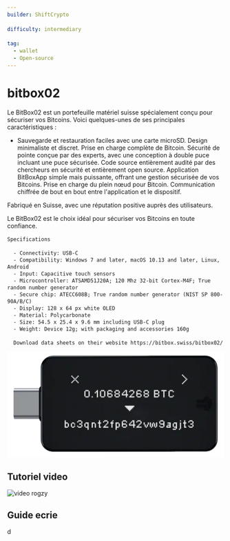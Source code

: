 ```yaml
---
builder: ShiftCrypto

difficulty: intermediary

tag:
  - wallet
  - Open-source
---
```


# bitbox02

Le BitBox02 est un portefeuille matériel suisse spécialement conçu pour sécuriser vos Bitcoins. Voici quelques-unes de ses principales caractéristiques :

- Sauvegarde et restauration faciles avec une carte microSD.
  Design minimaliste et discret.
  Prise en charge complète de Bitcoin.
  Sécurité de pointe conçue par des experts, avec une conception à double puce incluant une puce sécurisée.
  Code source entièrement audité par des chercheurs en sécurité et entièrement open source.
  Application BitBoxApp simple mais puissante, offrant une gestion sécurisée de vos Bitcoins.
  Prise en charge du plein nœud pour Bitcoin.
  Communication chiffrée de bout en bout entre l'application et le dispositif.

Fabriqué en Suisse, avec une réputation positive auprès des utilisateurs.

Le BitBox02 est le choix idéal pour sécuriser vos Bitcoins en toute confiance.

    Specifications

      - Connectivity: USB-C
      - Compatibility: Windows 7 and later, macOS 10.13 and later, Linux, Android
      - Input: Capacitive touch sensors
      - Microcontroller: ATSAMD51J20A; 120 Mhz 32-bit Cortex-M4F; True random number generator
      - Secure chip: ATECC608B; True random number generator (NIST SP 800-90A/B/C)
      - Display: 128 x 64 px white OLED
      - Material: Polycarbonate
      - Size: 54.5 x 25.4 x 9.6 mm including USB-C plug
      - Weight: Device 12g; with packaging and accessories 160g

      Download data sheets on their website https://bitbox.swiss/bitbox02/

![device](assets/1.webp)

## Tutoriel video

![video rogzy](https://www.youtube.com/watch?v=E2Px3qx7vYk)

## Guide ecrie

d
